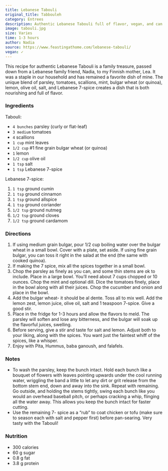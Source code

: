 ```yaml
---
title: Lebanese Tabouli
original_title: Tabbouleh
category: Entrees
description: Authentic Lebanese Tabouli full of flavor, vegan, and can be made with bulgar wheat or quinoa. Infused with a hint of Lebanese 7-Spice that truly elevates.
image: tabouli.jpg
size: Varies
time: 1-3 hours
author: Nadia
source: https://www.feastingathome.com/lebanese-tabouli/
vegan: ✓
---
```


This recipe for authentic Lebanese Tabouli is a family treasure, passed down from a Lebanese family friend, Nadia, to my Finnish mother, Lea. It was a staple in our household and has remained a favorite dish of mine. The unique blend of parsley, tomatoes, scallions, mint, bulgar wheat (or quinoa), lemon, olive oil, salt, and Lebanese 7-spice creates a dish that is both nourishing and full of flavor.

### Ingredients

Tabouli:

* `4 bunches` parsley (curly or flat-leaf)
* `3 medium` tomatoes
* `4` scallions
* `1 cup` mint leaves
* `1/2 cup` #1 fine grain bulgar wheat (or quinoa)
* `1` lemon
* `1/2 cup` olive oil
* `1 tsp` salt
* `1 tsp` Lebanese 7-spice

Lebanese 7-spice:

1.  `1 tsp` ground cumin
2.  `1 tsp` ground cinnamon
3.  `1 tsp` ground allspice
4.  `1 tsp` ground coriander
5.  `1/2 tsp` ground nutmeg
6.  `1/2 tsp` ground cloves
7.  `1/2 tsp` ground cardamom

### Directions

1. If using medium grain bulgar, pour 1/2 cup boiling water over the bulgar wheat in a small bowl. Cover with a plate, set aside. If using fine grain bulgar, you can toss it right in the salad at the end (the same with cooked quinoa).
2. If making the 7 spice, mix all the spices together in a small bowl.
3. Chop the parsley as finely as you can, and some thin stems are ok to include. Place in a large bowl. You’ll need about 7 cups chopped or 10 ounces. Chop the mint and optional dill. Dice the tomatoes finely, place in the bowl along with all their juices. Chop the cucumber and onion and place in the bowl.
4. Add the bulgar wheat- it should be al dente. Toss all to mix well. Add the lemon zest, lemon juice, olive oil, salt and 1 teaspoon 7-spice. Give a good stir.
5. Place in the fridge for 1-3 hours and allow the flavors to meld. The parsley will soften and lose any bitterness, and the bulgar will soak up the flavorful juices, swelling.
6. Before serving, give a stir and taste for salt and lemon. Adjust both to your liking, along with the spices. You want just the faintest whiff of the spices, like a whisper.
7. Enjoy with Pita, Hummus, baba ganoush, and falafels.

### Notes

* To wash the parsley, keep the bunch intact. Hold each bunch like a bouquet of flowers with leaves pointing upwards under the cool running water, wriggling the band a little to let any dirt or grit release from the bottom stem end, down and away into the sink. Repeat with remaining. Go outside, and holding the stems tightly, swing each bunch like you would an overhead baseball pitch, or perhaps cracking a whip, flinging all the water away. This allows you keep the bunch intact for faster cutting.
* Use the remaining 7- spice as a “rub” to coat chicken or tofu (make sure to season each with salt and pepper first) before pan-searing. Very tasty with the Tabouli!

### Nutrition

* 300 calories
* 60 g sugar
* 0.8 g fat
* 3.8 g protein